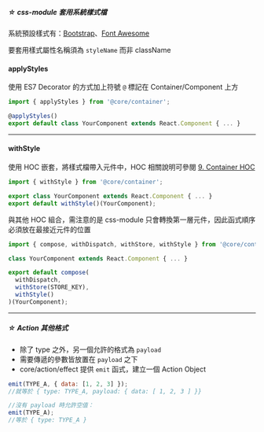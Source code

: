 ##### ☆ css-module 套用系統樣式檔

系統預設樣式有：[Bootstrap](http://getbootstrap.com/)、[Font Awesome](http://fontawesome.io/)

要套用樣式屬性名稱須為 `styleName` 而非 className

#### **applyStyles**

使用 ES7 Decorator 的方式加上符號 `@` 標記在 Container/Component 上方

``` js
import { applyStyles } from '@core/container';

@applyStyles()
export default class YourComponent extends React.Component { ... }
```

---

#### **withStyle**

使用 HOC 嵌套，將樣式檔帶入元件中，HOC 相關說明可參閱 [9. Container HOC](/hoc)
``` js
import { withStyle } from '@core/container';

export class YourComponent extends React.Component { ... }
export default withStyle()(YourComponent);
```

與其他 HOC 組合，需注意的是 css-module 只會轉換第一層元件，因此函式順序必須放在最接近元件的位置

``` js
import { compose, withDispatch, withStore, withStyle } from '@core/container';

class YourComponent extends React.Component { ... }

export default compose(
  withDispatch,
  withStore(STORE_KEY),
  withStyle()
)(YourComponent);
```

---

##### ☆ Action 其他格式

- 除了 type 之外，另一個允許的格式為 `payload`
- 需要傳遞的參數皆放置在 `payload` 之下
- core/action/effect 提供 `emit` 函式，建立一個 Action Object

``` js
emit(TYPE_A, { data: [1, 2, 3] });
//就等於 { type: TYPE_A, payload: { data: [ 1, 2, 3 ] }}

//沒有 payload 時允許空值：
emit(TYPE_A);
//等於 { type: TYPE_A }
```
